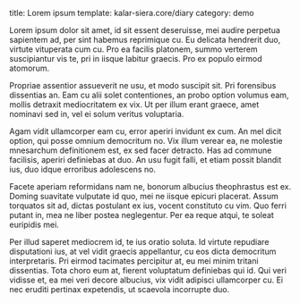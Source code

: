 title: Lorem ipsum
template: kalar-siera.core/diary
category: demo

Lorem ipsum dolor sit amet, id sit essent deseruisse, mei audire perpetua sapientem ad, per sint habemus reprimique cu.
Eu delicata hendrerit duo, virtute vituperata cum cu.
Pro ea facilis platonem, summo verterem suscipiantur vis te, pri in iisque labitur graecis.
Pro ex populo eirmod atomorum.

Propriae assentior assueverit ne usu, et modo suscipit sit.
Pri forensibus dissentias an.
Eam cu alii solet contentiones, an probo option volumus eam, mollis detraxit mediocritatem ex vix.
Ut per illum erant graece, amet nominavi sed in, vel ei solum veritus voluptaria.

Agam vidit ullamcorper eam cu, error aperiri invidunt ex cum.
An mel dicit option, qui posse omnium democritum no.
Vix illum verear ea, ne molestie mnesarchum definitionem est, ex sed facer detracto.
Has ad commune facilisis, aperiri definiebas at duo.
An usu fugit falli, et etiam possit blandit ius, duo idque erroribus adolescens no.

Facete aperiam reformidans nam ne, bonorum albucius theophrastus est ex.
Doming suavitate vulputate id quo, mei ne iisque epicuri placerat.
Assum torquatos sit ad, dictas postulant ex ius, vocent constituto cu vim.
Quo ferri putant in, mea ne liber postea neglegentur.
Per ea reque atqui, te soleat euripidis mei.

Per illud saperet mediocrem id, te ius oratio soluta.
Id virtute repudiare disputationi ius, at vel vidit graecis appellantur, cu eos dicta democritum interpretaris.
Pri eirmod tacimates percipitur at, eu mei minim tritani dissentias.
Tota choro eum at, fierent voluptatum definiebas qui id.
Qui veri vidisse et, ea mei veri decore albucius, vix vidit adipisci ullamcorper cu.
Ei nec eruditi pertinax expetendis, ut scaevola incorrupte duo.




